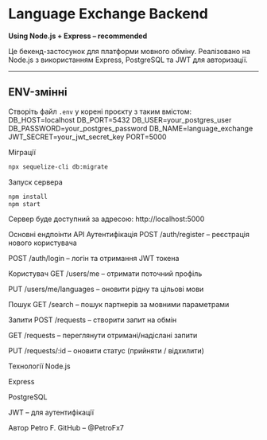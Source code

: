 # Language Exchange Backend

 **Using Node.js + Express – recommended**

Це бекенд-застосунок для платформи мовного обміну. Реалізовано на Node.js з використанням Express, PostgreSQL та JWT для авторизації.

---

##  ENV-змінні

Створіть файл `.env` у корені проєкту з таким вмістом:
DB_HOST=localhost
DB_PORT=5432
DB_USER=your_postgres_user
DB_PASSWORD=your_postgres_password
DB_NAME=language_exchange
JWT_SECRET=your_jwt_secret_key
PORT=5000

Міграції

```bash
npx sequelize-cli db:migrate
```
Запуск сервера

```bash
npm install
npm start
```

Сервер буде доступний за адресою: http://localhost:5000

Основні ендпоінти API
 Аутентифікація
POST /auth/register – реєстрація нового користувача

POST /auth/login – логін та отримання JWT токена

 Користувач
GET /users/me – отримати поточний профіль

PUT /users/me/languages – оновити рідну та цільові мови

 Пошук
GET /search – пошук партнерів за мовними параметрами

 Запити
POST /requests – створити запит на обмін

GET /requests – переглянути отримані/надіслані запити

PUT /requests/:id – оновити статус (прийняти / відхилити)

Технології
Node.js

Express

PostgreSQL

JWT – для аутентифікації

Автор
Petro F.
GitHub – @PetroFx7

